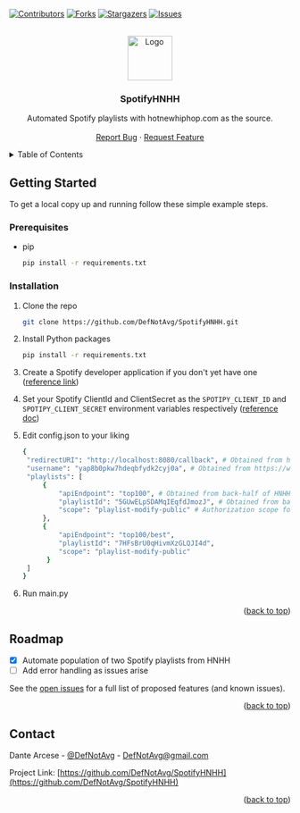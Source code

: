 <div id="top"></div>

<!-- PROJECT SHIELDS -->
<!--
*** I'm using markdown "reference style" links for readability.
*** Reference links are enclosed in brackets [ ] instead of parentheses ( ).
*** See the bottom of this document for the declaration of the reference variables
*** for contributors-url, forks-url, etc. This is an optional, concise syntax you may use.
*** https://www.markdownguide.org/basic-syntax/#reference-style-links
-->
[![Contributors][contributors-shield]][contributors-url]
[![Forks][forks-shield]][forks-url]
[![Stargazers][stars-shield]][stars-url]
[![Issues][issues-shield]][issues-url]



<!-- PROJECT LOGO -->
<br />
<div align="center">
  <a href="https://github.com/DefNotAvg/SpotifyHNHH">
    <img src="https://pbs.twimg.com/profile_images/1268167310034055174/PczRNLrc_400x400.jpg" alt="Logo" width="80" height="80">
  </a>

<h3 align="center">SpotifyHNHH</h3>

  <p align="center">
    Automated Spotify playlists with hotnewhiphop.com as the source.
    <br />
    <br />
    <a href="https://github.com/DefNotAvg/SpotifyHNHH/issues">Report Bug</a>
    ·
    <a href="https://github.com/DefNotAvg/SpotifyHNHH/issues">Request Feature</a>
  </p>
</div>



<!-- TABLE OF CONTENTS -->
<details>
  <summary>Table of Contents</summary>
  <ol>
    <li>
      <a href="#getting-started">Getting Started</a>
      <ul>
        <li><a href="#prerequisites">Prerequisites</a></li>
        <li><a href="#installation">Installation</a></li>
      </ul>
    </li>
    <li><a href="#roadmap">Roadmap</a></li>
    <li><a href="#contact">Contact</a></li>
  </ol>
</details>



<!-- GETTING STARTED -->
## Getting Started

To get a local copy up and running follow these simple example steps.

### Prerequisites

* pip
  ```sh
  pip install -r requirements.txt
  ```

### Installation

1. Clone the repo
   ```sh
   git clone https://github.com/DefNotAvg/SpotifyHNHH.git
   ```
2. Install Python packages
   ```sh
   pip install -r requirements.txt
   ```
3. Create a Spotify developer application if you don't yet have one ([reference link](https://developer.spotify.com/dashboard/applications))
4. Set your Spotify ClientId and ClientSecret as the `SPOTIPY_CLIENT_ID` and `SPOTIPY_CLIENT_SECRET` environment variables respectively ([reference doc](https://www.twilio.com/blog/2017/01/how-to-set-environment-variables.html))

5. Edit config.json to your liking
   ```sh
   {
    "redirectURI": "http://localhost:8080/callback", # Obtained from https://developer.spotify.com/dashboard/applications
    "username": "yap8b0pkw7hdeqbfydk2cyj0a", # Obtained from https://www.spotify.com/us/account/overview
    "playlists": [
        {
            "apiEndpoint": "top100", # Obtained from back-half of HNHH URL (Ex: https://www.hotnewhiphop.com/top100)
            "playlistId": "5GUwELpSDAMqIEqfdJmozJ", # Obtained from back-half of playlist URL (Ex: https://open.spotify.com/playlist/5GUwELpSDAMqIEqfdJmozJ)
            "scope": "playlist-modify-public" # Authorization scope for modifying the aforementioned playlistId (playlist-modify-public or playlist-modify-private)
        },
        {
            "apiEndpoint": "top100/best",
            "playlistId": "7HFsBrU0qHivmXzGLQJI4d",
            "scope": "playlist-modify-public"
         }
    ]
   }
   ```
6. Run main.py

<p align="right">(<a href="#top">back to top</a>)</p>



<!-- ROADMAP -->
## Roadmap

- [x] Automate population of two Spotify playlists from HNHH
- [ ] Add error handling as issues arise

See the [open issues](https://github.com/DefNotAvg/SpotifyHNHH/issues) for a full list of proposed features (and known issues).

<p align="right">(<a href="#top">back to top</a>)</p>



<!-- CONTACT -->
## Contact

Dante Arcese - [@DefNotAvg](https://twitter.com/DefNotAvg) - DefNotAvg@gmail.com

Project Link: [https://github.com/DefNotAvg/SpotifyHNHH](https://github.com/DefNotAvg/SpotifyHNHH)

<p align="right">(<a href="#top">back to top</a>)</p>



<!-- MARKDOWN LINKS & IMAGES -->
<!-- https://www.markdownguide.org/basic-syntax/#reference-style-links -->
[contributors-shield]: https://img.shields.io/github/contributors/DefNotAvg/SpotifyHNHH.svg?style=for-the-badge
[contributors-url]: https://github.com/DefNotAvg/SpotifyHNHH/graphs/contributors
[forks-shield]: https://img.shields.io/github/forks/DefNotAvg/SpotifyHNHH.svg?style=for-the-badge
[forks-url]: https://github.com/DefNotAvg/SpotifyHNHH/network/members
[stars-shield]: https://img.shields.io/github/stars/DefNotAvg/SpotifyHNHH.svg?style=for-the-badge
[stars-url]: https://github.com/DefNotAvg/SpotifyHNHH/stargazers
[issues-shield]: https://img.shields.io/github/issues/DefNotAvg/SpotifyHNHH.svg?style=for-the-badge
[issues-url]: https://github.com/DefNotAvg/SpotifyHNHH/issues
